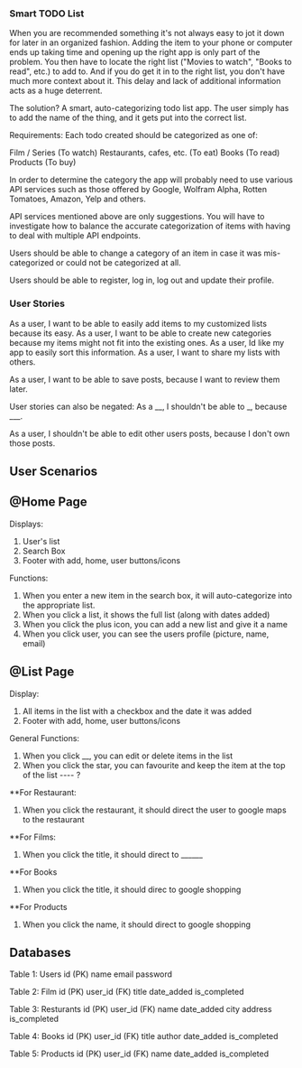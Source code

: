 ### Smart TODO List
When you are recommended something it's not always easy to jot it down for later in an organized fashion. Adding the item to your phone or computer ends up taking time and opening up the right app is only part of the problem. You then have to locate the right list ("Movies to watch", "Books to read", etc.) to add to. And if you do get it in to the right list, you don't have much more context about it. This delay and lack of additional information acts as a huge deterrent.

The solution? A smart, auto-categorizing todo list app. The user simply has to add the name of the thing, and it gets put into the correct list.

Requirements:
Each todo created should be categorized as one of:

Film / Series (To watch)
Restaurants, cafes, etc. (To eat)
Books (To read)
Products (To buy)

In order to determine the category the app will probably need to use various API services such as those offered by Google, Wolfram Alpha, Rotten Tomatoes, Amazon, Yelp and others.

API services mentioned above are only suggestions. You will have to investigate how to balance the accurate categorization of items with having to deal with multiple API endpoints.

Users should be able to change a category of an item in case it was mis-categorized or could not be categorized at all.

Users should be able to register, log in, log out and update their profile.



### User Stories

As a user, I want to be able to easily add items to my customized lists because its easy.
As a user, I want to be able to create new categories because my items might not fit into the existing ones.
As a user, Id like my app to easily sort this information.
As a user, I want to share my lists with others.


As a user, I want to be able to save posts, because I want to review them later.

User stories can also be negated: As a __, I shouldn't be able to _, because ___.


As a user, I shouldn't be able to edit other users posts, because I don't own those posts.


## User Scenarios

## @Home Page

Displays:
1. User's list
2. Search Box
3. Footer with add, home, user buttons/icons

Functions:
1. When you enter a new item in the search box, it will auto-categorize into the appropriate list.
2. When you click a list, it shows the full list (along with dates added)
3. When you click the plus icon, you can add a new list and give it a name
4. When you click user, you can see the users profile (picture, name, email)

## @List Page

Display:
1. All items in the list with a checkbox and the date it was added
2. Footer with add, home, user buttons/icons

General Functions:
1. When you click __, you can edit or delete items in the list
2. When you click the star, you can favourite and keep the item at the top of the list ---- ?

**For Restaurant:
1. When you click the restaurant, it should direct the user to google maps to the restaurant

**For Films:
1. When you click the title, it should direct to ______

**For Books
1. When you click the title, it should direc to google shopping

**For Products
1. When you click the name, it should direct to google shopping


## Databases

Table 1: Users
id (PK)
name
email
password

Table 2: Film
id (PK)
user_id (FK)
title
date_added
is_completed

Table 3: Resturants
id (PK)
user_id (FK)
name
date_added
city
address
is_completed

Table 4: Books
id (PK)
user_id (FK)
title
author
date_added
is_completed

Table 5: Products
id (PK)
user_id (FK)
name
date_added
is_completed



